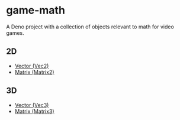 # game-math

A Deno project with a collection of objects relevant to math for video games.

## 2D

- [Vector (Vec2)](src/Vec2.ts)
- [Matrix (Matrix2)](src/Matrix2.ts)

## 3D

- [Vector (Vec3)](src/Vec3.ts)
- [Matrix (Matrix3)](src/Matrix3.ts)
